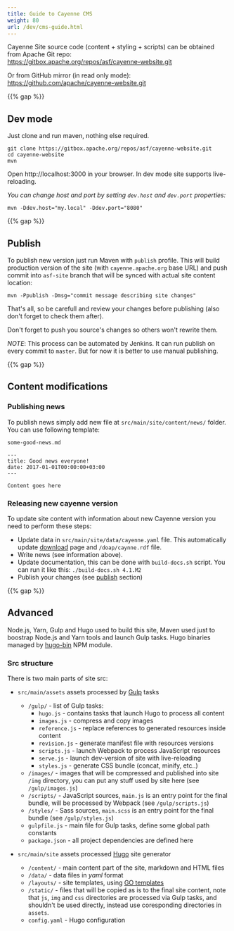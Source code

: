 ```yaml
---
title: Guide to Cayenne CMS
weight: 80
url: /dev/cms-guide.html
---
```


Cayenne Site source code (content + styling + scripts) can be obtained from Apache Git repo:  
https://gitbox.apache.org/repos/asf/cayenne-website.git

Or from GitHub mirror (in read only mode): https://github.com/apache/cayenne-website.git

{{% gap %}}

## Dev mode

Just clone and run maven, nothing else required.

    git clone https://gitbox.apache.org/repos/asf/cayenne-website.git
    cd cayenne-website
    mvn


Open http://localhost:3000 in your browser. In dev mode site supports live-reloading.

_You can change host and port by setting `dev.host` and `dev.port` properties:_
   
    mvn -Ddev.host="my.local" -Ddev.port="8080"

{{% gap %}}

## Publish

To publish new version just run Maven with `publish` profile. This will build production version of the site (with `cayenne.apache.org` base URL) 
and push commit into `asf-site` branch that will be synced with actual site content location:
    
    mvn -Ppublish -Dmsg="commit message describing site changes"
    
That's all, so be carefull and review your changes before publishing (also don't forget to check them after).

Don't forget to push you source's changes so others won't rewrite them.

*NOTE*: This process can be automated by Jenkins. It can run publish on every commit to `master`. 
But for now it is better to use manual publishing.

{{% gap %}}

## Content modifications

### Publishing news

To publish news simply add new file at `src/main/site/content/news/` folder.
You can use following template: 

`some-good-news.md`

    ---
    title: Good news everyone!
    date: 2017-01-01T00:00:00+03:00
    --- 
    
    Content goes here


### Releasing new cayenne version

To update site content with information about new Cayenne version you need to perform these steps:

* Update data in `src/main/site/data/cayenne.yaml` file.
This automatically update [download](/download/) page and `/doap/caynne.rdf` file.
* Write news (see information above).
* Update documentation, this can be done with `build-docs.sh` script. 
  You can run it like this: `./build-docs.sh 4.1.M2` 
* Publish your changes (see [publish](#Publish) section)

{{% gap %}}

## Advanced 

Node.js, Yarn, Gulp and Hugo used to build this site, Maven used just to boostrap Node.js and 
Yarn tools and launch Gulp tasks.
Hugo binaries managed by [hugo-bin](https://www.npmjs.com/package/hugo-bin) NPM module.


### Src structure

There is two main parts of site src:

* `src/main/assets` assets processed by [Gulp](https://gulpjs.com) tasks
    * `/gulp/` - list of Gulp tasks:
        * `hugo.js` - contains tasks that launch Hugo to process all content
        * `images.js` - compress and copy images
        * `reference.js` - replace references to generated resources inside content
        * `revision.js` - generate manifest file with resources versions
        * `scripts.js` - launch Webpack to process JavaScript resources
        * `serve.js` - launch dev-version of site with live-reloading
        * `styles.js` - generate CSS bundle (concat, minify, etc..)
    * `/images/` - images that will be compressed and published into site `/img` directory, 
    you can put any stuff used by site here (see `/gulp/images.js`)
    * `/scripts/` - JavaScript sources, `main.js` is an entry point for the final bundle,
    will be processed by Webpack (see `/gulp/scripts.js`)
    * `/styles/` - Sass sources, `main.scss` is an entry point for the final bundle
    (see `/gulp/styles.js`)
    * `gulpfile.js` - main file for Gulp tasks, define some global path constants
    * `package.json` - all project dependencies are defined here

* `src/main/site` assets processed [Hugo](https://gohugo.io) site generator
    * `/content/` - main content part of the site, markdown and HTML files
    * `/data/` - data files in *yaml* format
    * `/layouts/` - site templates, using [GO templates](https://golang.org/pkg/text/template/)
    * `/static/` - files that will be copied as is to the final site content, note that `js`, `img` and `css` directories
    are processed via Gulp tasks, and shouldn't be used directly, instead use coresponding directories in `assets`.     
    * `config.yaml` - Hugo configuration